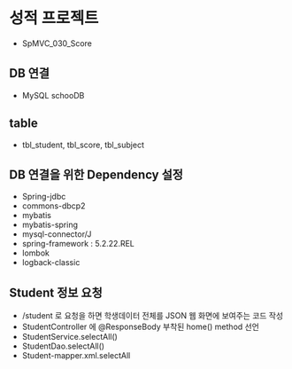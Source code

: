 # 성적 프로젝트
* SpMVC_030_Score

## DB 연결
* MySQL schooDB
## table
* tbl_student, tbl_score, tbl_subject
## DB 연결을 위한 Dependency 설정
* Spring-jdbc
* commons-dbcp2
* mybatis
* mybatis-spring
* mysql-connector/J
* spring-framework : 5.2.22.REL
* lombok
* logback-classic

## Student 정보 요청
* /student 로 요청을 하면 학생데이터 전체를 JSON 웹 화면에 보여주는 코드 작성
* StudentController 에 @ResponseBody 부착된 home() method 선언
* StudentService.selectAll()
* StudentDao.selectAll()
* Student-mapper.xml.selectAll